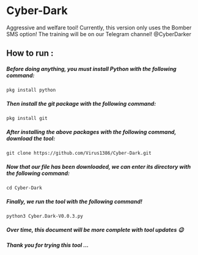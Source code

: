 # Cyber-Dark
Aggressive and welfare tool!
Currently, this version only uses the Bomber SMS option!
The training will be on our Telegram channel!
@CyberDarker
## How to run :
##### Before doing anything, you must install Python with the following command:
```
pkg install python
```
##### Then install the git package with the following command:
```
pkg install git
```
##### After installing the above packages with the following command, download the tool:
```
git clone https://github.com/Virus1386/Cyber-Dark.git
```
##### Now that our file has been downloaded, we can enter its directory with the following command:
```
cd Cyber-Dark
```
##### Finally, we run the tool with the following command!
```
python3 Cyber.Dark-V0.0.3.py
```
##### Over time, this document will be more complete with tool updates :wink:
##### Thank you for trying this tool ...
